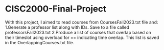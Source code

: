 # CISC2000-Final-Project
With this project, I aimed to read courses from CoursesFall2023.txt file and:
1.Generate a professor list along with IDs. Save to a file called professorsFall2023.txt
2.Produce a list of courses that overlap based on their timeslot using overload for == indicating time overlap. This list is saved in the OverlappingCourses.txt file.

